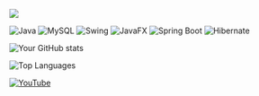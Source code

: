 ![](https://komarev.com/ghpvc/?username=renboy1222&color=green)

![Java](https://img.shields.io/badge/Java-ED8B00?style=for-the-badge&logo=java&logoColor=white)
![MySQL](https://img.shields.io/badge/MySQL-4479A1?style=for-the-badge&logo=mysql&logoColor=white)
![Swing](https://img.shields.io/badge/Swing-696969?style=for-the-badge&logo=java&logoColor=white)
![JavaFX](https://img.shields.io/badge/JavaFx-FF8C00?style=for-the-badge&logo=java&logoColor=white)
![Spring Boot](https://img.shields.io/badge/SpringBoot-008000?style=for-the-badge&logo=java&logoColor=white)
![Hibernate](https://img.shields.io/badge/Hibernate-4682B4?style=for-the-badge&logo=java&logoColor=white)


![Your GitHub stats](https://github-readme-stats.vercel.app/api?username=renboy1222&show_icons=true&theme=radical)

![Top Languages](https://github-readme-stats.vercel.app/api/top-langs/?username=renboy1222&layout=compact&theme=radical)

[![YouTube](https://img.shields.io/badge/YouTube-red?style=flat&logo=youtube)](https://www.youtube.com/@javaprogrammingwithaldrin6583)



